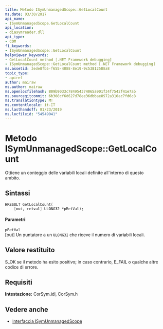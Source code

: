```yaml
---
title: Metodo ISymUnmanagedScope::GetLocalCount
ms.date: 03/30/2017
api_name:
- ISymUnmanagedScope.GetLocalCount
api_location:
- diasymreader.dll
api_type:
- COM
f1_keywords:
- ISymUnmanagedScope::GetLocalCount
helpviewer_keywords:
- GetLocalCount method [.NET Framework debugging]
- ISymUnmanagedScope::GetLocalCount method [.NET Framework debugging]
ms.assetid: 3ede8fb5-f655-4088-8e19-9c53812588a8
topic_type:
- apiref
author: mairaw
ms.author: mairaw
ms.openlocfilehash: 809b9033c784954374065a901f34f7542f41e7ab
ms.sourcegitcommit: 6b308cf6d627d78ee36dbbae8972a310ac7fd6c8
ms.translationtype: MT
ms.contentlocale: it-IT
ms.lasthandoff: 01/23/2019
ms.locfileid: "54549941"
---
```

# <a name="isymunmanagedscopegetlocalcount-method"></a>Metodo ISymUnmanagedScope::GetLocalCount
Ottiene un conteggio delle variabili locali definite all'interno di questo ambito.  
  
## <a name="syntax"></a>Sintassi  
  
```  
HRESULT GetLocalCount(  
    [out, retval] ULONG32 *pRetVal);  
```  
  
#### <a name="parameters"></a>Parametri  
 `pRetVal`  
 [out] Un puntatore a un `ULONG32` che riceve il numero di variabili locali.  
  
## <a name="return-value"></a>Valore restituito  
 S_OK se il metodo ha esito positivo; in caso contrario, E_FAIL o qualche altro codice di errore.  
  
## <a name="requirements"></a>Requisiti  
 **Intestazione:** CorSym.idl, CorSym.h  
  
## <a name="see-also"></a>Vedere anche
- [Interfaccia ISymUnmanagedScope](../../../../docs/framework/unmanaged-api/diagnostics/isymunmanagedscope-interface.md)
